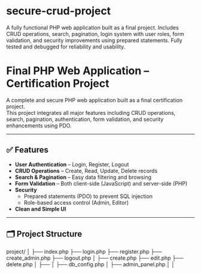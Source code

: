 # secure-crud-project
A fully functional PHP web application built as a final project. Includes CRUD operations, search, pagination, login system with user roles, form validation, and security improvements using prepared statements. Fully tested and debugged for reliability and usability.
# Final PHP Web Application – Certification Project

A complete and secure PHP web application built as a final certification project.  
This project integrates all major features including CRUD operations, search, pagination, authentication, form validation, and security enhancements using PDO.

---

## ✅ Features

- **User Authentication** – Login, Register, Logout
- **CRUD Operations** – Create, Read, Update, Delete records
- **Search & Pagination** – Easy data filtering and browsing
- **Form Validation** – Both client-side (JavaScript) and server-side (PHP)
- **Security**  
  - Prepared statements (PDO) to prevent SQL injection  
  - Role-based access control (Admin, Editor)
- **Clean and Simple UI**

---

## 🗂️ Project Structure

project/
│
├── index.php
├── login.php
├── register.php
├── create_admin.php
├── logout.php
│
├── create.php
├── edit.php
├── delete.php
│
├── 
│ ├── db_config.php
│ ├── admin_panel.php
│ 
│
